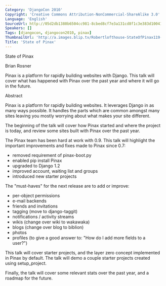 ```yaml
---
Category: 'DjangoCon 2010'
Copyright: 'Creative Commons Attribution-NonCommercial-ShareAlike 3.0'
Language: 'English'
SourceUrl: http://05d2db1380b6504cc981-8cbed8cf7e3a131cd8f1c3e383d10041.r93.cf2.rackcdn.com/djangocon-2010/55_state-of-pinax.flv
Speakers: []
Tags: [djangocon, djangocon2010, pinax]
ThumbnailUrl: 'http://a.images.blip.tv/Robertlofthouse-StateOfPinax119-438.jpg'
Title: 'State of Pinax'
---
```

State of Pinax

Brian Rosner

Pinax is a platform for rapidly building websites with Django. This talk will
cover what has happened with Pinax over the past year and where it will go in
the future.

Abstract

Pinax is a platform for rapidly building websites. It leverages Django in as
many ways possible. It handles the parts which are common amongst many sites
leaving you mostly worrying about what makes your site different.

The beginning of the talk will cover how Pinax started and where the project
is today, and review some sites built with Pinax over the past year.

The Pinax team has been hard at work with 0.9. This talk will highlight the
important improvements and fixes made to Pinax since 0.7:

  * removed requirement of pinax-boot.py 
  * enabled pip install Pinax 
  * upgraded to Django 1.2 
  * improved account, waiting list and groups 
  * introduced new starter projects 

The "must-haves" for the next release are to add or improve:

  * per-object permissions 
  * e-mail backends 
  * friends and invitations 
  * tagging (move to django-taggit) 
  * notifications / activity streams 
  * wikis (change over wiki to wakawaka) 
  * blogs (change over blog to biblion) 
  * photos 
  * profiles (to give a good answer to: "How do I add more fields to a user?") 

This talk will cover starter projects, and the layer zero concept implemented
in Pinax by default. The talk will demo a couple starter projects created
using setup_project.

Finally, the talk will cover some relevant stats over the past year, and a
roadmap for the future.

